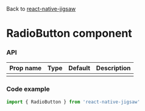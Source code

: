 Back to [react-native-jigsaw](../../README.md)

RadioButton component
================
### API
Prop name        | Type     | Default | Description
---------------- | -------- | ------- | ------------------
                 |          |         |

### Code example

```jsx
import { RadioButton } from 'react-native-jigsaw'

```
